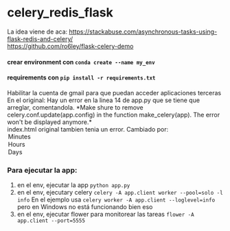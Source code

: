 # celery_redis_flask

La idea viene de aca: 
https://stackabuse.com/asynchronous-tasks-using-flask-redis-and-celery/  
https://github.com/ro6ley/flask-celery-demo

#### crear environment con `conda create --name my_env`
#### requirements con `pip install -r requirements.txt`

<aside class="notice">
Habilitar la cuenta de gmail para que puedan acceder aplicaciones terceras
</aside>

<aside class="warning">
En el original:
Hay un error en la linea 14 de app.py que se tiene que arreglar, comentandola.
*Make shure to remove celery.conf.update(app.config) in the function make_celery(app). 
The error won't be displayed anymore.*
</aside>


<aside class="warning">
index.html original tambien tenia un error. Cambiado por:
      <option value="minutes">Minutes</option>
      <option value="hours">Hours</option>
      <option value="days">Days</option>
</aside>


### Para ejecutar la app:

1. en el env, ejecutar la app `python app.py`
2. en el env, ejecutary celery `celery -A app.client worker --pool=solo -l info`
En el ejemplo usa `celery worker -A app.client --loglevel=info` pero en Windows no está funcionando bien eso
3. en el env, ejecutar flower para monitorear las tareas `flower -A app.client --port=5555`
